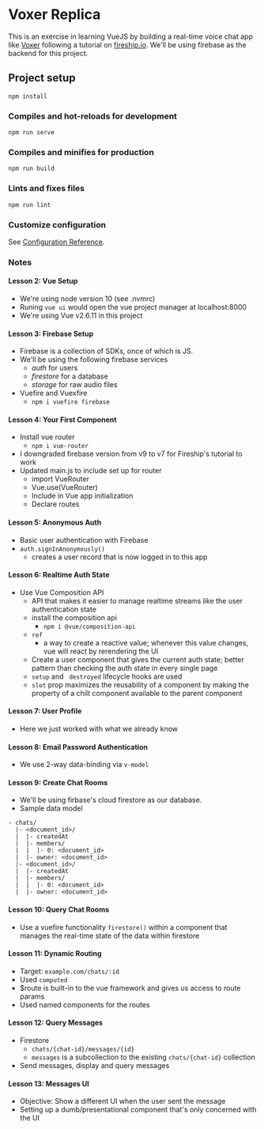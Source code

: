 # Voxer Replica

This is an exercise in learning VueJS by building a real-time voice chat app like [Voxer](https://www.voxer.com/) following a tutorial on [fireship.io](https://fireship.io/courses/vue/intro-vuefirebase/). We'll be using firebase as the backend for this project.

## Project setup
```
npm install
```

### Compiles and hot-reloads for development
```
npm run serve
```

### Compiles and minifies for production
```
npm run build
```

### Lints and fixes files
```
npm run lint
```

### Customize configuration
See [Configuration Reference](https://cli.vuejs.org/config/).

### Notes

#### Lesson 2: Vue Setup

- We're using node version 10 (see .nvmrc)
- Runing `vue ui` would open the vue project manager at localhost:8000
- We're using Vue v2.6.11 in this project

#### Lesson 3: Firebase Setup

- Firebase is a collection of SDKs, once of which is JS.
- We'll be using the following firebase services
  - *auth* for users
  - *firestore* for a database
  - *storage* for raw audio files
- Vuefire and Vuexfire
  - `npm i vuefire firebase`

#### Lesson 4: Your First Component

- Install vue router
  - `npm i vue-router`
- I downgraded firebase version from v9 to v7 for Fireship's tutorial to work
- Updated main.js to include set up for router
  - import VueRouter
  - Vue.use(VueRouter)
  - Include in Vue app initialization
  - Declare routes

#### Lesson 5: Anonymous Auth

  - Basic user authentication with Firebase
  - `auth.signInAnonymously()`
    - creates a user record that is now logged in to this app

#### Lesson 6: Realtime Auth State

- Use Vue Composition API
  - API that makes it easier to manage realtime streams like the user authentication state
  - install the composition api
    - `npm i @vue/composition-api`
  - `ref`
    - a way to create a reactive value; whenever this value changes, vue will react by rerendering the UI
  - Create a user component that gives the current auth state; better pattern than checking the auth state in every single page
  - `setup` and ` destroyed` lifecycle hooks are used
  - `slot` prop maximizes the reusability of a component by making the property of a chilt component available to the parent component

#### Lesson 7: User Profile

- Here we just worked with what we already know

#### Lesson 8: Email Password Authentication

- We use 2-way data-binding via `v-model`

#### Lesson 9: Create Chat Rooms

- We'll be using firbase's cloud firestore as our database.
- Sample data model

```
- chats/
  |- <document_id>/
  |  |- createdAt
  |  |- members/
  |  |  |- 0: <document_id>
  |  |- owner: <document_id>
  |- <document_id>/
  |  |- createdAt
  |  |- members/
  |  |  |- 0: <document_id>
  |  |- owner: <document_id>
```

#### Lesson 10: Query Chat Rooms

- Use a vuefire functionality `firestore()` within a component that manages the real-time state of the data within firestore

#### Lesson 11: Dynamic Routing

- Target: `example.com/chats/:id`
- Used `computed`
- $route is built-in to the vue framework and gives us access to route params
- Used named components for the routes

#### Lesson 12: Query Messages

- Firestore
  - `chats/{chat-id}/messages/{id}`
  - `messages` is a subcollection to the existing `chats/{chat-id}` collection
- Send messages, display and query messages

#### Lesson 13: Messages UI

- Objective: Show a different UI when the user sent the message
- Setting up a dumb/presentational component that's only concerned with the UI